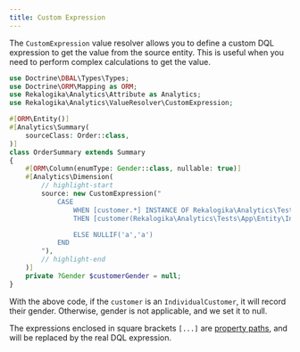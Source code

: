 ```yaml
---
title: Custom Expression
---
```


The `CustomExpression` value resolver allows you to define a custom DQL
expression to get the value from the source entity. This is useful when you need
to perform complex calculations to get the value.

```php
use Doctrine\DBAL\Types\Types;
use Doctrine\ORM\Mapping as ORM;
use Rekalogika\Analytics\Attribute as Analytics;
use Rekalogika\Analytics\ValueResolver\CustomExpression;

#[ORM\Entity()]
#[Analytics\Summary(
    sourceClass: Order::class,
)]
class OrderSummary extends Summary
{
    #[ORM\Column(enumType: Gender::class, nullable: true)]
    #[Analytics\Dimension(
        // highlight-start
        source: new CustomExpression("
            CASE
                WHEN [customer.*] INSTANCE OF Rekalogika\Analytics\Tests\App\Entity\IndividualCustomer
                THEN [customer(Rekalogika\Analytics\Tests\App\Entity\IndividualCustomer).gender]

                ELSE NULLIF('a','a')
            END
        "),
        // highlight-end
    )]
    private ?Gender $customerGender = null;
}
```

With the above code, if the `customer` is an `IndividualCustomer`, it will record
their gender. Otherwise, gender is not applicable, and we set it to null.

The expressions enclosed in square brackets `[...]` are [property
paths](./property-path), and will be replaced by the real DQL expression.